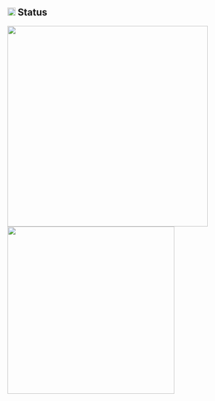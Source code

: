 ## <img src="https://image.flaticon.com/icons/svg/3306/3306281.svg&theme=chartreuse-dark" width=18 /> Status
<img src="https://github-readme-stats.vercel.app/api?username=h4n0sh1&count_private=true&theme=chartreuse-dark" width="450"/> <img src="https://github-readme-stats.vercel.app/api/top-langs/?username=h4n0sh1&layout=compact&theme=chartreuse-dark" width="375"  />
